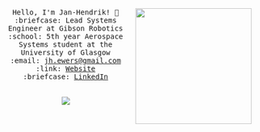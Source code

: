 <p align="center">
  <br>
  <br>
 
  <img align='right' src="https://media.giphy.com/media/At2ZBjzkfE4iA/giphy.gif" width="230">
  
  <samp>
    Hello, I'm Jan-Hendrik! 👋 <br>
    :briefcase: Lead Systems Engineer at Gibson Robotics<br>
    :school: 5th year Aerospace Systems student at the University of Glasgow<br>
    :email:	<a href="mailto:jh.ewers@gmail.com">jh.ewers@gmail.com</a> <br>
    :link: <a href="https://janhendrikewers.uk">Website</a> <br>
    :briefcase: <a href="https://www.linkedin.com/in/jh-ewers/">LinkedIn</a> <br><br><br>
    </samp>
  <img align='center' src="https://github-readme-stats.vercel.app/api?username=iwishiwasaneagle&count_private=true&show_icons=true">
</p>
